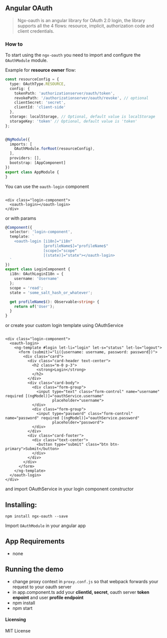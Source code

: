 ## Angular OAuth

> Ngx-oauth is an angular library for OAuth 2.0 login, the library supports all the 4 flows: resource, implicit, authorization code and client credentials.

### How to

To start using the `ngx-oauth` you need to import and configure the `OAuthModule` module.

Example for **resource owner** flow:

```typescript
const resourceConfig = {
  type: OAuthType.RESOURCE,
  config: {
    tokenPath: 'authorizationserver/oauth/token',
    revokePath: '/authorizationserver/oauth/revoke', // optional
    clientSecret: 'secret',
    clientId: 'client-side'
  },
  storage: localStorage, // Optional, default value is localStorage
  storageKey: 'token' // Optional, default value is 'token'
};


@NgModule({
  imports: [
    OAuthModule.forRoot(resourceConfig),
  ],
  providers: [],
  bootstrap: [AppComponent]
})
export class AppModule {
}
``` 

You can use the `oauth-login` component

```angular2html

<div class="login-component">
  <oauth-login></oauth-login>
</div>  
```

or with params

```typescript
@Component({
  selector: 'login-component',
  template: `
    <oauth-login [i18n]="i18n"
                 [profileName$]="profileName$"
                 [scope]="scope"
                 [(state)]="state"></oauth-login>
  `
})
export class LoginComponent {
  i18n: OAuthLoginI18n = {
    username: 'Username'
  };
  scope = 'read';
  state = 'some_salt_hash_or_whatever';

  get profileName$(): Observable<string> {
    return of('User');
  }
}
```

or create your custom login template using OAuthService

```angular2html

<div class="login-component">
  <oauth-login>
    <ng-template #login let-li="login" let-s="status" let-lo="logout">
      <form (submit)="li({username: username, password: password})">
        <div class="card">
          <div class="card-header text-center">
            <h2 class="m-0 p-3">
              <strong>Login</strong>
            </h2>
          </div>
          <div class="card-body">
            <div class="form-group">
              <input type="text" class="form-control" name="username" required [(ngModel)]="oauthService.username"
                     placeholder="username">
            </div>
            <div class="form-group">
              <input type="password" class="form-control" name="password" required [(ngModel)]="oauthService.password"
                     placeholder="password">
            </div>
          </div>
          <div class="card-footer">
            <div class="text-center">
              <button type="submit" class="btn btn-primary">Submit</button>
            </div>
          </div>
        </div>
      </form>
    </ng-template>
  </oauth-login>
</div>

```

and import OAuthService in your login component constructor

## Installing:

```
npm install ngx-oauth --save
```

Import ```OAuthModule``` in your angular app

## App Requirements

* none

## Running the demo

* change proxy context in ```proxy.conf.js``` so that webpack forwards your request to your oauth server
* in app.component.ts add your **clientId, secret**, oauth server **token enpoint** and user **profile endpoint**
* npm install
* npm start

#### Licensing

MIT License
